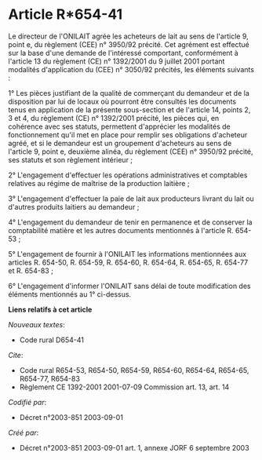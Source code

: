 # Article R*654-41

Le directeur de l'ONILAIT agrée les acheteurs de lait au sens de l'article 9, point e, du règlement (CEE) n° 3950/92 précité.
Cet agrément est effectué sur la base d'une demande de l'intéressé comportant, conformément à l'article 13 du règlement (CE)
n° 1392/2001 du 9 juillet 2001 portant modalités d'application du (CEE) n° 3050/92 précités, les éléments suivants :

1° Les pièces justifiant de la qualité de commerçant du demandeur et de la disposition par lui de locaux où pourront être
consultés les documents tenus en application de la présente sous-section et de l'article 14, points 2, 3 et 4, du règlement
(CE) n° 1392/2001 précité, les pièces qui, en cohérence avec ses statuts, permettent d'apprécier les modalités de
fonctionnement qu'il met en place pour remplir ses obligations d'acheteur agréé, et si le demandeur est un groupement
d'acheteurs au sens de l'article 9, point e, deuxième alinéa, du règlement (CEE) n° 3950/92 précité, ses statuts et son
règlement intérieur ;

2° L'engagement d'effectuer les opérations administratives et comptables relatives au régime de maîtrise de la production
laitière ;

3° L'engagement d'effectuer la paie de lait aux producteurs livrant du lait ou d'autres produits laitiers au demandeur ;

4° L'engagement du demandeur de tenir en permanence et de conserver la comptabilité matière et les autres documents
mentionnés à l'article R. 654-53 ;

5° L'engagement de fournir à l'ONILAIT les informations mentionnées aux articles R. 654-50, R. 654-59, R. 654-60, R. 654-64,
R. 654-65, R. 654-77 et R. 654-83 ;

6° L'engagement d'informer l'ONILAIT sans délai de toute modification des éléments mentionnés au 1° ci-dessus.

**Liens relatifs à cet article**

_Nouveaux textes_:

  - Code rural D654-41

_Cite_:

  - Code rural R654-53, R654-50, R654-59, R654-60, R654-64, R654-65, R654-77, R654-83
  - Règlement CE 1392-2001 2001-07-09 Commission art. 13, art. 14

_Codifié par_:

  - Décret n°2003-851 2003-09-01

_Créé par_:

  - Décret n°2003-851 2003-09-01 art. 1, annexe JORF 6 septembre 2003

